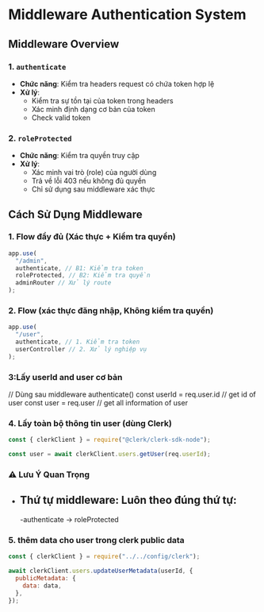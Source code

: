 # Middleware Authentication System

## Middleware Overview

### 1. `authenticate`

- **Chức năng**: Kiểm tra headers request có chứa token hợp lệ
- **Xử lý**:
  - Kiểm tra sự tồn tại của token trong headers
  - Xác minh định dạng cơ bản của token
  - Check valid token

### 2. `roleProtected`

- **Chức năng**: Kiểm tra quyền truy cập
- **Xử lý**:
  - Xác minh vai trò (role) của người dùng
  - Trả về lỗi 403 nếu không đủ quyền
  - Chỉ sử dụng sau middleware xác thực

## Cách Sử Dụng Middleware

### 1. Flow đầy đủ (Xác thực + Kiểm tra quyền)

```javascript
app.use(
  "/admin",
  authenticate, // B1: Kiểm tra token
  roleProtected, // B2: Kiểm tra quyền
  adminRouter // Xử lý route
);
```

### 2. Flow (xác thực đăng nhập, Không kiểm tra quyền)

```javascript
app.use(
  "/user",
  authenticate, // 1. Kiểm tra token
  userController // 2. Xử lý nghiệp vụ
);
```

### 3:Lấy userId and user cơ bản

// Dùng sau middleware authenticate()
const userId = req.user.id // get id of user
const user = req.user // get all information of user

### 4. Lấy toàn bộ thông tin user (dùng Clerk)

```javascript
const { clerkClient } = require("@clerk/clerk-sdk-node");

const user = await clerkClient.users.getUser(req.userId);
```

### ⚠️ Lưu Ý Quan Trọng

- ## **Thứ tự middleware: Luôn theo đúng thứ tự:**
  -authenticate → roleProtected

### 5. thêm data cho user trong clerk public data

```javascript
const { clerkClient } = require("../../config/clerk");

await clerkClient.users.updateUserMetadata(userId, {
  publicMetadata: {
    data: data,
  },
});
```
